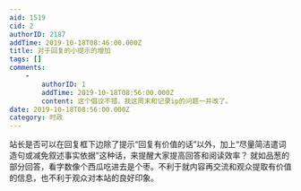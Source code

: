 ```yaml
---
aid: 1519
cid: 2
authorID: 2187
addTime: 2019-10-18T08:46:00.000Z
title: 对于回复的小提示的增加
tags: []
comments:
    -
        authorID: 1
        addTime: 2019-10-18T08:56:00.000Z
        content: 这个倡议不错，我这周末和记录ip的问题一并改了。
date: 2019-10-18T08:56:00.000Z
category: 时政
---
```


站长是否可以在回复框下边除了提示“回复有价值的话”以外，加上“尽量简洁遣词造句或减免叙述事实依据”这种话，来提醒大家提高回答和阅读效率？ 就如品葱的部分回答，看字数像个西瓜吃进去是个枣。不利于就内容再交流和观众提取有价值的信息，也不利于观众对本站的良好印象。
